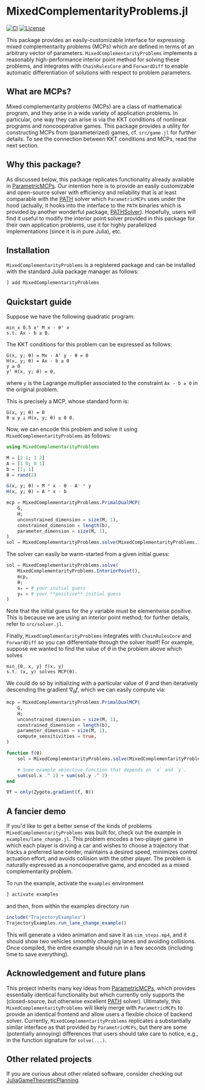 # MixedComplementarityProblems.jl

[![CI](https://github.com/CLeARoboticsLab/MixedComplementarityProblems.jl/actions/workflows/test.yml/badge.svg)](https://github.com/CLeARoboticsLab/MixedComplementarityProblems.jl/actions/workflows/test.yml)
[![License](https://img.shields.io/badge/license-BSD-new)](https://opensource.org/license/bsd-3-clause)

This package provides an easily-customizable interface for expressing mixed complementarity problems (MCPs) which are defined in terms of an arbitrary vector of parameters. `MixedComplementarityProblems` implements a reasonably high-performance interior point method for solving these problems, and integrates with `ChainRulesCore` and `ForwardDiff` to enable automatic differentiation of solutions with respect to problem parameters.

## What are MCPs?

Mixed complementarity problems (MCPs) are a class of mathematical program, and they arise in a wide variety of application problems. In particular, one way they can arise is via the KKT conditions of nonlinear programs and noncooperative games. This package provides a utility for constructing MCPs from (parameterized) games, cf. `src/game.jl` for further details. To see the connection between KKT conditions and MCPs, read the next section.

## Why this package?

As discussed below, this package replicates functionality already available in [ParametricMCPs](https://github.com/JuliaGameTheoreticPlanning/ParametricMCPs.jl). Our intention here is to provide an easily customizable and open-source solver with efficiency and reliability that is at least comparable with the [PATH](https://pages.cs.wisc.edu/~ferris/path.html) solver which `ParametricMCPs` uses under the hood (actually, it hooks into the interface to the `PATH` binaries which is provided by another wonderful package, [PATHSolver](https://github.com/chkwon/PATHSolver.jl)). Hopefully, users will find it useful to modify the interior point solver provided in this package for their own application problems, use it for highly parallelized implementations (since it is in pure Julia), etc.

## Installation

`MixedComplementarityProblems` is a registered package and can be installed with the standard Julia package manager as follows:
```julia
] add MixedComplementarityProblems
```

## Quickstart guide

Suppose we have the following quadratic program:
```displaymath
min_x 0.5 xᵀ M x - θᵀ x
s.t. Ax - b ≥ 0.
```

The KKT conditions for this problem can be expressed as follows:
```displaymath
G(x, y; θ) = Mx - Aᵀ y - θ = 0
H(x, y; θ) = Ax - b ≥ 0
y ≥ 0
yᵀ H(x, y; θ) = 0,
```
where `y` is the Lagrange multiplier associated to the constraint `Ax - b ≥ 0` in the original problem.

This is precisely a MCP, whose standard form is:
```displaymath
G(x, y; θ) = 0
0 ≤ y ⟂ H(x, y; θ) ≥ 0 0.
```

Now, we can encode this problem and solve it using `MixedComplementarityProblems` as follows:

```julia
using MixedComplementarityProblems

M = [2 1; 1 2]
A = [1 0; 0 1]
b = [1; 1]
θ = rand(2)

G(x, y; θ) = M * x - θ - A' * y
H(x, y; θ) = A * x - b

mcp = MixedComplementarityProblems.PrimalDualMCP(
    G,
    H;
    unconstrained_dimension = size(M, 1),
    constrained_dimension = length(b),
    parameter_dimension = size(M, 1),
)
sol = MixedComplementarityProblems.solve(MixedComplementarityProblems.InteriorPoint(), mcp, θ)
```

The solver can easily be warm-started from a given initial guess:
```julia
sol = MixedComplementarityProblems.solve(
    MixedComplementarityProblems.InteriorPoint(),
    mcp,
    θ;
    x₀ = # your initial guess
    y₀ = # your **positive** initial guess
)
```

Note that the initial guess for the $y$ variable must be elementwise positive. This is because we are using an interior point method; for further details, refer to `src/solver.jl`.

Finally, `MixedComplementarityProblems` integrates with `ChainRulesCore` and `ForwardDiff` so you can differentiate through the solver itself! For example, suppose we wanted to find the value of $\theta$ in the problem above which solves
```displaymath
min_{θ, x, y} f(x, y)
s.t. (x, y) solves MCP(θ).
```

We could do so by initializing with a particular value of $\theta$ and then iteratively descending the gradient $\nabla_\theta f$, which we can easily compute via:
```julia
mcp = MixedComplementarityProblems.PrimalDualMCP(
    G,
    H;
    unconstrained_dimension = size(M, 1),
    constrained_dimension = length(b),
    parameter_dimension = size(M, 1),
    compute_sensitivities = true,
)

function f(θ)
    sol = MixedComplementarityProblems.solve(MixedComplementarityProblems.InteriorPoint(), mcp, θ)

    # Some example objective function that depends on `x` and `y`.
    sum(sol.x .^ 2) + sum(sol.y .^ 2)
end

∇f = only(Zygote.gradient(f, θ))
```

## A fancier demo

If you'd like to get a better sense of the kinds of problems `MixedComplementarityProblems` was built for, check out the example in `examples/lane_change.jl`. This problem encodes a two-player game in which each player is driving a car and wishes to choose a trajectory that tracks a preferred lane center, maintains a desired speed, minimizes control actuation effort, and avoids collision with the other player. The problem is naturally expressed as a noncooperative game, and encoded as a mixed complementarity problem.

To run the example, activate the `examples` environment
```julia
] activate examples
```
and then, from within the examples directory run
```julia
include("TrajectoryExamples")
TrajectoryExamples.run_lane_change_example()
```

This will generate a video animation and save it as `sim_steps.mp4`, and it should show two vehicles smoothly changing lanes and avoiding collisions. Once compiled, the entire example should run in a few seconds (including time to save everything).

## Acknowledgement and future plans

This project inherits many key ideas from [ParametricMCPs](https://github.com/JuliaGameTheoreticPlanning/ParametricMCPs.jl), which provides essentially identical functionality but which currently only supports the (closed-source, but otherwise excellent [PATH](https://pages.cs.wisc.edu/~ferris/path.html) solver). Ultimately, this `MixedComplementarityProblems` will likely merge with `ParametricMCPs` to provide an identical frontend and allow users a flexible choice of backend solver. Currently, `MixedComplementarityProblems` replicates a substantially similar interface as that provided by `ParametricMCPs`, but there are some (potentially annoying) differences that users should take care to notice, e.g., in the function signature for `solve(...)`.

## Other related projects

If you are curious about other related software, consider checking out [JuliaGameTheoreticPlanning](https://github.com/orgs/JuliaGameTheoreticPlanning/repositories).
